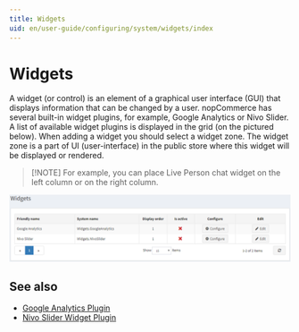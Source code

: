 ```yaml
---
title: Widgets
uid: en/user-guide/configuring/system/widgets/index
---
```


# Widgets

A widget (or control) is an element of a graphical user interface (GUI) that displays information that can be changed by a user. nopCommerce has several built-in widget plugins, for example, Google Analytics or Nivo Slider. A list of available widget plugins is displayed in the grid (on the pictured below). When adding a widget you should select a widget zone. The widget zone is a part of UI (user-interface) in the public store where this widget will be displayed or rendered.

> [!NOTE] For example, you can place Live Person chat widget on the left column or on the right column.

![Widgets](_static/index/widgets.png)

## See also

* [Google Analytics Plugin](xref:en/user-guide/configuring/system/widgets/google-analytics)
* [Nivo Slider Widget Plugin](xref:en/user-guide/configuring/system/widgets/nivo-slider)